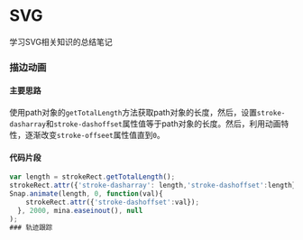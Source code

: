 # SVG
学习SVG相关知识的总结笔记

### 描边动画
#### 主要思路
使用path对象的`getTotalLength`方法获取path对象的长度，然后，设置`stroke-dasharray`和`stroke-dashoffset`属性值等于path对象的长度。然后，利用动画特性，逐渐改变`stroke-offseet`属性值直到`0`。

#### 代码片段
```javascript
var length = strokeRect.getTotalLength();
strokeRect.attr({'stroke-dasharray': length,'stroke-dashoffset':length});
Snap.animate(length, 0, function(val){
    strokeRect.attr({'stroke-dashoffset':val});
  }, 2000, mina.easeinout(), null
);
### 轨迹跟踪

